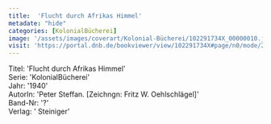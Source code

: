 ```yaml
---
title:  'Flucht durch Afrikas Himmel'
metadate: "hide"
categories: [KolonialBücherei]
image: '/assets/images/coverart/Kolonial-Bücherei/102291734X_00000010.jpg'
visit: 'https://portal.dnb.de/bookviewer/view/102291734X#page/n0/mode/2up'
---
```

Titel: 'Flucht durch Afrikas Himmel' <br>
Serie: 'KolonialBücherei' <br>
Jahr: '1940' <br>
AutorIn: 'Peter Steffan. [Zeichngn: Fritz W. Oehlschlägel]' <br>
Band-Nr: '?' <br>
Verlag: ' Steiniger'